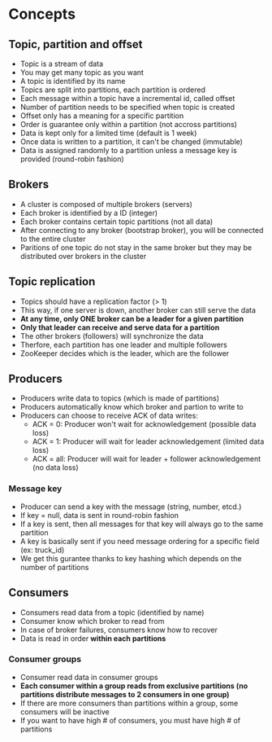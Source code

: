 # Concepts

## Topic, partition and offset

- Topic is a stream of data
- You may get many topic as you want
- A topic is identified by its name
- Topics are split into partitions, each partition is ordered
- Each message within a topic have a incremental id, called offset
- Number of partition needs to be specified when topic is created
- Offset only has a meaning for a specific partition
- Order is guarantee only within a partition (not accross partitions)
- Data is kept only for a limited time (default is 1 week)
- Once data is written to a partition, it can't be changed (immutable)
- Data is assigned randomly to a partition unless a message key is provided (round-robin fashion)

## Brokers

- A cluster is composed of multiple brokers (servers)
- Each broker is identified by a ID (integer)
- Each broker contains certain topic partitions (not all data)
- After connecting to any broker (bootstrap broker), you will be connected to the entire cluster
- Paritions of one topic do not stay in the same broker but they may be distributed over brokers in the cluster

## Topic replication

- Topics should have a replication factor (> 1)
- This way, if one server is down, another broker can still serve the data
- **At any time, only ONE broker can be a leader for a given partition**
- **Only that leader can receive and serve data for a partition**
- The other brokers (followers) will synchronize the data
- Therfore, each partition has one leader and multiple followers
- ZooKeeper decides which is the leader, which are the follower

## Producers

- Producers write data to topics (which is made of partitions)
- Producers automatically know which broker and partion to write to
- Producers can choose to receive ACK of data writes:
  - ACK = 0: Producer won't wait for acknowledgement (possible data loss)
  - ACK = 1: Producer will wait for leader acknowledgement (limited data loss)
  - ACK = all: Producer will wait for leader + follower acknowledgement (no data loss)

### Message key

- Producer can send a key with the message (string, number, etcd.)
- If key = null, data is sent in round-robin fashion
- If a key is sent, then all messages for that key will always go to the same partition
- A key is basically sent if you need message ordering for a specific field (ex: truck_id)
- We get this gurantee thanks to key hashing which depends on the number of partitions

## Consumers

- Consumers read data from a topic (identified by name)
- Consumer know which broker to read from
- In case of broker failures, consumers know how to recover
- Data is read in order **within each partitions**

### Consumer groups

- Consumer read data in consumer groups
- **Each consumer within a group reads from exclusive partitions (no partitions distribute messages to 2 consumers in one group)**
- If there are more consumers than partitions within a group, some consumers will be inactive
- If you want to have high # of consumers, you must have high # of partitions
